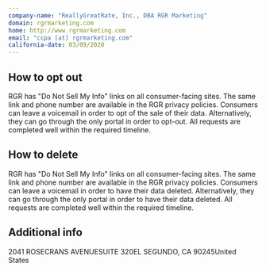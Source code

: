 ```yaml
---
company-name: "ReallyGreatRate, Inc., DBA RGR Marketing"
domain: rgrmarketing.com
home: http://www.rgrmarketing.com
email: "ccpa [at] rgrmarketing.com"
california-date: 03/09/2020
---
```

## How to opt out


RGR has "Do Not Sell My Info" links on all consumer-facing sites. The same link and phone number are available in the RGR privacy policies. Consumers can leave a voicemail in order to opt of the sale of their data. Alternatively, they can go through the only portal in order to opt-out. All requests are completed well within the required timeline.

## How to delete


RGR has "Do Not Sell My Info" links on all consumer-facing sites. The same link and phone number are available in the RGR privacy policies. Consumers can leave a voicemail in order to have their data deleted. Alternatively, they can go through the only portal in order to have their data deleted. All requests are completed well within the required timeline.

## Additional info




2041 ROSECRANS AVENUESUITE 320EL SEGUNDO, CA 90245United States













